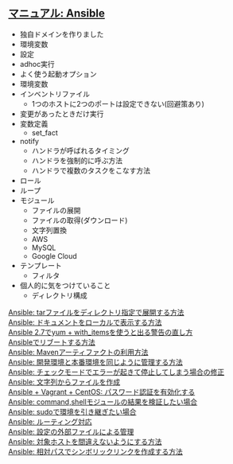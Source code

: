 ## [マニュアル: Ansible](https://www.ikemo3.com/manual/ansible/)

* 独自ドメインを作りました
* 環境変数
* 設定
* adhoc実行
* よく使う起動オプション
* 環境変数
* インベントリファイル
    * 1つのホストに2つのポートは設定できない(回避策あり)
* 変更があったときだけ実行
* 変数定義
    * set_fact
* notify
    * ハンドラが呼ばれるタイミング
    * ハンドラを強制的に呼ぶ方法
    * ハンドラで複数のタスクをこなす方法
* ロール
* ループ
* モジュール
    * ファイルの展開
    * ファイルの取得(ダウンロード)
    * 文字列置換
    * AWS
    * MySQL
    * Google Cloud
* テンプレート
    * フィルタ
* 個人的に気をつけていること
    * ディレクトリ構成

[Ansible: tarファイルをディレクトリ指定で展開する方法](https://www.ikemo3.com/inverted/ansible/extract-tar-with-directory/)<br>
[Ansible: ドキュメントをローカルで表示する方法](https://www.ikemo3.com/inverted/ansible/create-docs-locally/)<br>
[Ansible 2.7でyum + with_itemsを使うと出る警告の直し方](https://www.ikemo3.com/inverted/ansible/2.7-yum/)<br>
[Ansibleでリブートする方法](https://www.ikemo3.com/inverted/ansible/reboot/)<br>
[Ansible: Mavenアーティファクトの利用方法](https://www.ikemo3.com/inverted/ansible/maven-artifact/)<br>
[Ansible: 開発環境と本番環境を同じように管理する方法](https://www.ikemo3.com/inverted/ansible/development/)<br>
[Ansible: チェックモードでエラーが起きて停止してしまう場合の修正](https://www.ikemo3.com/inverted/ansible/fix-error-in-check-mode/)<br>
[Ansible: 文字列からファイルを作成](https://www.ikemo3.com/inverted/ansible/create-from-string/)<br>
[Ansible + Vagrant + CentOS: パスワード認証を有効化する](https://www.ikemo3.com/inverted/ansible/enable-password-authentication/)<br>
[Ansible: command,shellモジュールの結果を検証したい場合](https://www.ikemo3.com/inverted/ansible/check-command-and-shell-result/)<br>
[Ansible: sudoで環境を引き継ぎたい場合](https://www.ikemo3.com/inverted/ansible/sudo-environment/)<br>
[Ansible: ルーティング対応](https://www.ikemo3.com/inverted/ansible/routing/)<br>
[Ansible: 設定の外部ファイルによる管理](https://www.ikemo3.com/inverted/ansible/use-external-setting/)<br>
[Ansible: 対象ホストを間違えないようにする方法](https://www.ikemo3.com/inverted/ansible/restrict-target-host/)<br>
[Ansible: 相対パスでシンボリックリンクを作成する方法](https://www.ikemo3.com/inverted/ansible/create-relative-symbolic-link/)<br>

